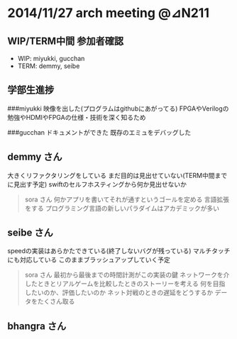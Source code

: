 # 2014/11/27 arch meeting @⊿N211
## WIP/TERM中間 参加者確認
* WIP: miyukki, gucchan
* TERM: demmy, seibe

## 学部生進捗
###miyukki
映像を出した(プログラムはgithubにあがってる)
FPGAやVerilogの勉強やHDMIやFPGAの仕様・技術を深く知るため

###gucchan
ドキュメントができた
既存のエミュをデバッグした

## demmy さん
大きくリファクタリングをしている
まだ目的は見出せていない(TERM中間までに見出す予定)
swiftのセルフホスティングから何か見出せないか

>sora さん
何かアプリを書いてそれが通すというゴールを定める
言語拡張をする
プログラミング言語の新しいパラダイムはアカデミックが多い

## seibe さん
speedの実装はあらかたできている(終了しないバグが残っている)
マルチタッチにも対応している
このままブラッシュアップしていく予定

>sora さん
最初から最後までの時間計測がこの実装の鍵
ネットワークを介したときとリアルゲームを比較したときのストーリーを考える
何を目指したいのか、評価したいのか
ネット対戦のときの遅延をどうするか
データをたくさん取る

## bhangra さん
